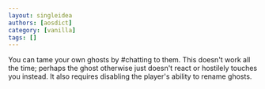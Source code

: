 ```yaml
---
layout: singleidea
authors: [aosdict]
category: [vanilla]
tags: []
---
```

You can tame your own ghosts by #chatting to them. This doesn't work all the time; perhaps the ghost otherwise just doesn't react or hostilely touches you instead. It also requires disabling the player's ability to rename ghosts.
